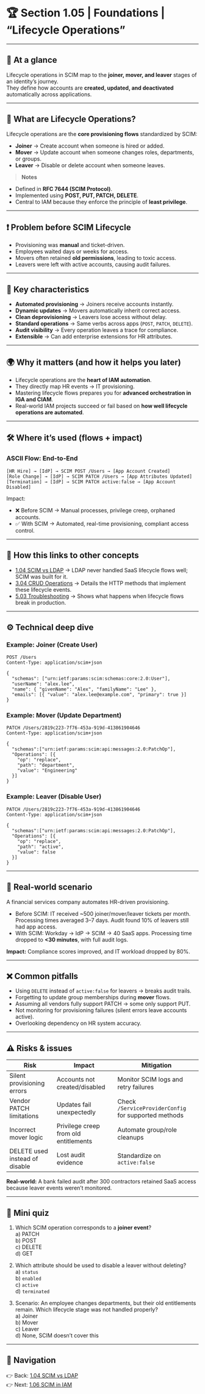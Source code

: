 # 🏆 Section 1.05 | Foundations | “Lifecycle Operations”

---

## 📌 At a glance
Lifecycle operations in SCIM map to the **joiner, mover, and leaver** stages of an identity’s journey.  
They define how accounts are **created, updated, and deactivated** automatically across applications.  

---

## 📖 What are Lifecycle Operations?
Lifecycle operations are the **core provisioning flows** standardized by SCIM:  
- **Joiner** → Create account when someone is hired or added.  
- **Mover** → Update account when someone changes roles, departments, or groups.  
- **Leaver** → Disable or delete account when someone leaves.  

> **Notes**
- Defined in **RFC 7644 (SCIM Protocol)**.  
- Implemented using **POST, PUT, PATCH, DELETE**.  
- Central to IAM because they enforce the principle of **least privilege**.  

---

## ❗ Problem before SCIM Lifecycle
- Provisioning was **manual** and ticket-driven.  
- Employees waited days or weeks for access.  
- Movers often retained **old permissions**, leading to toxic access.  
- Leavers were left with active accounts, causing audit failures.  

---

## 🔑 Key characteristics
- **Automated provisioning** → Joiners receive accounts instantly.  
- **Dynamic updates** → Movers automatically inherit correct access.  
- **Clean deprovisioning** → Leavers lose access without delay.  
- **Standard operations** → Same verbs across apps (`POST`, `PATCH`, `DELETE`).  
- **Audit visibility** → Every operation leaves a trace for compliance.  
- **Extensible** → Can add enterprise extensions for HR attributes.  

---

## 🌍 Why it matters (and how it helps you later)
- Lifecycle operations are the **heart of IAM automation**.  
- They directly map HR events → IT provisioning.  
- Mastering lifecycle flows prepares you for **advanced orchestration in IGA and CIAM**.  
- Real-world IAM projects succeed or fail based on **how well lifecycle operations are automated**.  

---

## 🛠️ Where it’s used (flows + impact)

### ASCII Flow: End-to-End
```
[HR Hire] → [IdP] → SCIM POST /Users → [App Account Created]
[Role Change] → [IdP] → SCIM PATCH /Users → [App Attributes Updated]
[Termination] → [IdP] → SCIM PATCH active:false → [App Account Disabled]
```

Impact:  
- ❌ Before SCIM → Manual processes, privilege creep, orphaned accounts.  
- ✅ With SCIM → Automated, real-time provisioning, compliant access control.  

---

## 🔗 How this links to other concepts
- [1.04 SCIM vs LDAP](1.04-scim-vs-ldap.md) → LDAP never handled SaaS lifecycle flows well; SCIM was built for it.  
- [3.04 CRUD Operations](../3-protocol-operations/3.04-crud-operations.md) → Details the HTTP methods that implement these lifecycle events.  
- [5.03 Troubleshooting](../5-real-world-implementation/5.03-troubleshooting.md) → Shows what happens when lifecycle flows break in production.  

---

## ⚙️ Technical deep dive

### Example: Joiner (Create User)
```http
POST /Users
Content-Type: application/scim+json

{
  "schemas": ["urn:ietf:params:scim:schemas:core:2.0:User"],
  "userName": "alex.lee",
  "name": { "givenName": "Alex", "familyName": "Lee" },
  "emails": [{ "value": "alex.lee@example.com", "primary": true }]
}
```

### Example: Mover (Update Department)
```http
PATCH /Users/2819c223-7f76-453a-919d-413861904646
Content-Type: application/scim+json

{
  "schemas":["urn:ietf:params:scim:api:messages:2.0:PatchOp"],
  "Operations": [{
    "op": "replace",
    "path": "department",
    "value": "Engineering"
  }]
}
```

### Example: Leaver (Disable User)
```http
PATCH /Users/2819c223-7f76-453a-919d-413861904646
Content-Type: application/scim+json

{
  "schemas":["urn:ietf:params:scim:api:messages:2.0:PatchOp"],
  "Operations": [{
    "op": "replace",
    "path": "active",
    "value": false
  }]
}
```

---

## 🏢 Real-world scenario
A financial services company automates HR-driven provisioning.  

- Before SCIM: IT received ~500 joiner/mover/leaver tickets per month. Processing times averaged 3–7 days. Audit found 10% of leavers still had app access.  
- With SCIM: Workday → IdP → SCIM → 40 SaaS apps. Processing time dropped to **<30 minutes**, with full audit logs.  

**Impact:** Compliance scores improved, and IT workload dropped by 80%.  

---

## ❌ Common pitfalls
- Using `DELETE` instead of `active:false` for leavers → breaks audit trails.  
- Forgetting to update group memberships during **mover** flows.  
- Assuming all vendors fully support PATCH → some only support PUT.  
- Not monitoring for provisioning failures (silent errors leave accounts active).  
- Overlooking dependency on HR system accuracy.  

---

## ⚠️ Risks & issues

| Risk | Impact | Mitigation |
|------|--------|------------|
| Silent provisioning errors | Accounts not created/disabled | Monitor SCIM logs and retry failures |
| Vendor PATCH limitations | Updates fail unexpectedly | Check `/ServiceProviderConfig` for supported methods |
| Incorrect mover logic | Privilege creep from old entitlements | Automate group/role cleanups |
| DELETE used instead of disable | Lost audit evidence | Standardize on `active:false` |

**Real-world:** A bank failed audit after 300 contractors retained SaaS access because leaver events weren’t monitored.  

---

## 📝 Mini quiz
1. Which SCIM operation corresponds to a **joiner event**?  
   a) PATCH  
   b) POST  
   c) DELETE  
   d) GET  

2. Which attribute should be used to disable a leaver without deleting?  
   a) `status`  
   b) `enabled`  
   c) `active`  
   d) `terminated`  

3. Scenario: An employee changes departments, but their old entitlements remain. Which lifecycle stage was not handled properly?  
   a) Joiner  
   b) Mover  
   c) Leaver  
   d) None, SCIM doesn’t cover this  

---

## 🔗 Navigation
👉 Back: [1.04 SCIM vs LDAP](1.04-scim-vs-ldap.md)  
👉 Next: [1.06 SCIM in IAM](1.06-scim-in-iam.md)
